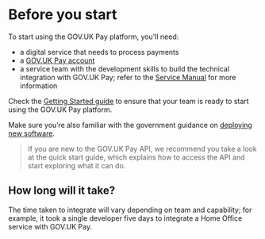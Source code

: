 # Before you start

To start using the GOV.UK Pay platform, you'll need:

- a digital service that needs to process payments
- a [GOV.UK Pay account](https://selfservice.payments.service.gov.uk/create-service/register) 
- a service team with the development skills to build the technical integration with GOV.UK Pay; refer to the [Service Manual](https://www.gov.uk/service-manual/the-team/what-each-role-does-in-service-team#roles-your-team-must-have) for more information
  
Check the [Getting Started guide](https://www.payments.service.gov.uk/getstarted/) to ensure that your team is ready to start using the GOV.UK Pay platform.

Make sure you’re also familiar with the government guidance on [deploying new software](https://www.gov.uk/service-manual/making-software/deployment.html).

>If you are new to the GOV.UK Pay API, we recommend you take a look at the quick start guide, which explains how to access the API and start exploring what it can do.

## How long will it take?

The time taken to integrate will vary depending on team and capability; for example, it took a single developer five days to integrate a Home Office service with GOV.UK Pay.
